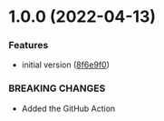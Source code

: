 # 1.0.0 (2022-04-13)


### Features

* initial version ([8f6e9f0](https://github.com/HormCodes/do-not-deploy-on-friday/commit/8f6e9f07287fbe7753283b6a9c3fff984ba8e21c))


### BREAKING CHANGES

* Added the GitHub Action
